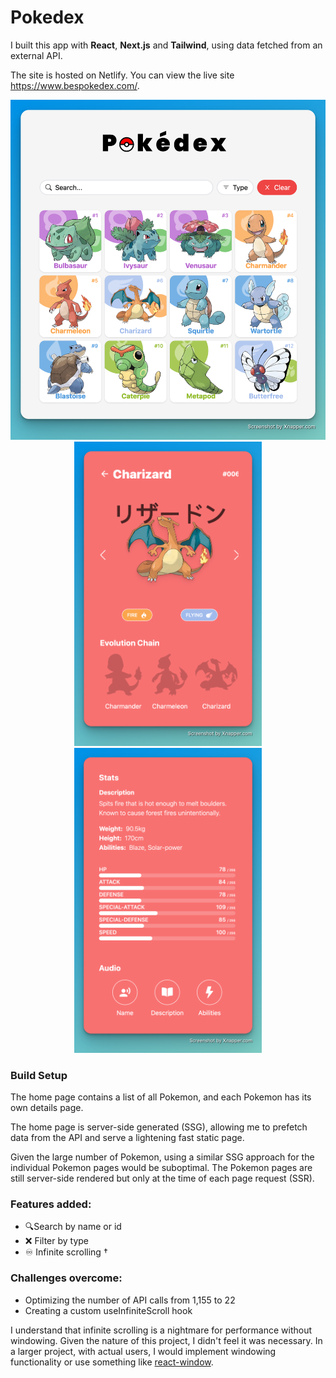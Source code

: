 # Pokedex

I built this app with **React**, **Next.js** and **Tailwind**, using data fetched from an external API.

The site is hosted on Netlify. You can view the live site https://www.bespokedex.com/.

  <div align="center">
    <img src="./screenshots/screenshot-home.png" width="600"/>
  </div>
  <div align="center">
    <img src="./screenshots/screenshot-page-top.png" width="300"/>
    <img src="./screenshots/screenshot-page-bottom.png" width="300"/>
  </div>

### Build Setup

The home page contains a list of all Pokemon, and each Pokemon has its own details page.

The home page is server-side generated (SSG), allowing me to prefetch data from the API and serve a lightening fast static page.

Given the large number of Pokemon, using a similar SSG approach for the individual Pokemon pages would be suboptimal. The Pokemon pages are still server-side rendered but only at the time of each page request (SSR).

### Features added:

- 🔍Search by name or id
- ❌ Filter by type
- ♾ Infinite scrolling †

### Challenges overcome:

- Optimizing the number of API calls from 1,155 to 22
- Creating a custom useInfiniteScroll hook

I understand that infinite scrolling is a nightmare for performance without windowing. Given the nature of this project, I didn't feel it was necessary.
In a larger project, with actual users, I would implement windowing functionality or use something like [react-window](https://react-window.vercel.app/#/examples/list/fixed-size).
